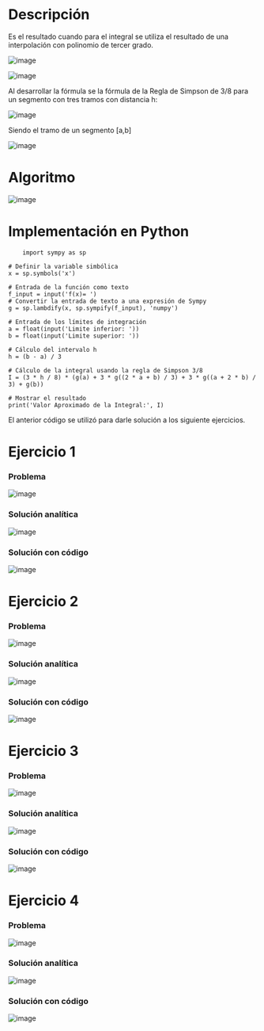 # Descripción

Es el resultado cuando para el integral se utiliza el resultado de una interpolación con polinomio de tercer grado.

![image](https://github.com/riveraangel/Metodos-Numericos/assets/161758059/e00f3155-87d5-4ae7-9b30-819d2aa668a8)


![image](https://github.com/riveraangel/Metodos-Numericos/assets/161758059/76e42ca3-593d-4661-90da-e1d1e90041a9)

Al desarrollar la fórmula se la fórmula de la Regla de Simpson de 3/8 para un segmento con tres tramos con distancia h:

![image](https://github.com/riveraangel/Metodos-Numericos/assets/161758059/0878f29b-b1c3-4994-b3ab-597497296723)

Siendo el tramo de un segmento [a,b]

![image](https://github.com/riveraangel/Metodos-Numericos/assets/161758059/00c4cd07-f310-44bf-a1a7-67b182f1e44f)


# Algoritmo

![image](https://github.com/riveraangel/Metodos-Numericos/assets/161758059/c35b5282-b39e-4624-a6f9-256af159231a)


# Implementación en Python

        import sympy as sp
    
    # Definir la variable simbólica
    x = sp.symbols('x')
    
    # Entrada de la función como texto
    f_input = input('f(x)= ')
    # Convertir la entrada de texto a una expresión de Sympy
    g = sp.lambdify(x, sp.sympify(f_input), 'numpy')
    
    # Entrada de los límites de integración
    a = float(input('Limite inferior: '))
    b = float(input('Limite superior: '))
    
    # Cálculo del intervalo h
    h = (b - a) / 3
    
    # Cálculo de la integral usando la regla de Simpson 3/8
    I = (3 * h / 8) * (g(a) + 3 * g((2 * a + b) / 3) + 3 * g((a + 2 * b) / 3) + g(b))
    
    # Mostrar el resultado
    print('Valor Aproximado de la Integral:', I)



El anterior código se utilizó para darle solución a los siguiente ejercicios. 

# Ejercicio 1

### Problema

![image](https://github.com/riveraangel/Metodos-Numericos/assets/161758059/ef1f672e-bfcc-4c7d-9bb2-f495ace23c05)

### Solución analítica

![image](https://github.com/riveraangel/Metodos-Numericos/assets/161758059/4ba5ebca-6f29-4e8e-8356-de65bf31fc6d)

### Solución con código

![image](https://github.com/riveraangel/Metodos-Numericos/assets/161758059/a3d2251b-c107-4b63-be44-61722ecb1478)



# Ejercicio 2

### Problema

![image](https://github.com/riveraangel/Metodos-Numericos/assets/161758059/9a6d36aa-9fcb-4d88-98d4-5578752acef4)

### Solución analítica

![image](https://github.com/riveraangel/Metodos-Numericos/assets/161758059/990e5cc0-40e8-41a9-b8ed-8f90a35e1e3f)

### Solución con código

![image](https://github.com/riveraangel/Metodos-Numericos/assets/161758059/8894f113-96cd-4457-b0fb-cb9cd78d4f22)

# Ejercicio 3

### Problema

![image](https://github.com/riveraangel/Metodos-Numericos/assets/161758059/cb0ee75f-b328-4db3-a2ea-6a64869d82d3)

### Solución analítica

![image](https://github.com/riveraangel/Metodos-Numericos/assets/161758059/c66e7b40-d45e-464b-b637-67baf85a21f2)

### Solución con código

![image](https://github.com/riveraangel/Metodos-Numericos/assets/161758059/e618afe7-acd3-453d-99b2-a89221489e8a)

# Ejercicio 4

### Problema

![image](https://github.com/riveraangel/Metodos-Numericos/assets/161758059/e02703e1-26bd-460e-aa33-0d8074e070d3)

### Solución analítica

![image](https://github.com/riveraangel/Metodos-Numericos/assets/161758059/323b141f-e4b3-4daa-8a5b-6c5c6f5917b5)

### Solución con código

![image](https://github.com/riveraangel/Metodos-Numericos/assets/161758059/b56f38c5-5803-4da6-a871-dad57b9accf7)

